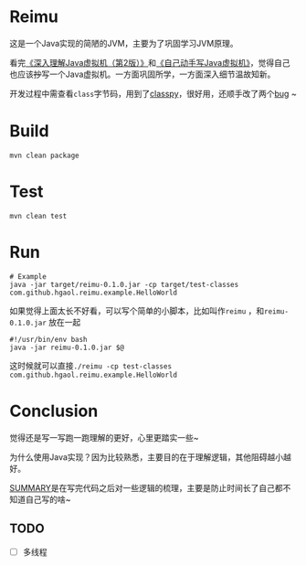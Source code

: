 # Reimu

这是一个Java实现的简陋的JVM，主要为了巩固学习JVM原理。

看完[《深入理解Java虚拟机（第2版）》](https://book.douban.com/subject/24722612/)和[《自己动手写Java虚拟机》](https://book.douban.com/subject/26802084/)，觉得自己也应该~~抄~~写一个Java虚拟机。一方面巩固所学，一方面深入细节温故知新。

开发过程中需查看`class`字节码，用到了[classpy](https://github.com/zxh0/classpy)，很好用，还顺手改了两个[bug](https://github.com/zxh0/classpy/pulls?q=is%3Apr+is%3Aclosed+author%3Ahgaol) ~



# Build

```shell
mvn clean package
```

# Test

```shell
mvn clean test
```

# Run

```shell
# Example
java -jar target/reimu-0.1.0.jar -cp target/test-classes com.github.hgaol.reimu.example.HelloWorld
```

如果觉得上面太长不好看，可以写个简单的小脚本，比如叫作`reimu` ，和`reimu-0.1.0.jar` 放在一起

```shell
#!/usr/bin/env bash
java -jar reimu-0.1.0.jar $@
```

这时候就可以直接`./reimu -cp test-classes com.github.hgaol.reimu.example.HelloWorld`

# Conclusion

觉得还是写一写跑一跑理解的更好，心里更踏实一些~

为什么使用Java实现？因为比较熟悉，主要目的在于理解逻辑，其他阻碍越小越好。

[SUMMARY](https://github.com/hgaol/Reimu/blob/master/SUMMARY.md)是在写完代码之后对一些逻辑的梳理，主要是防止时间长了自己都不知道自己写的啥~



## TODO

- [ ] 多线程

